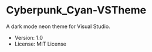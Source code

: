 # Cyberpunk_Cyan-VSTheme

A dark mode neon theme for Visual Studio.

- Version: 1.0
- License: MIT License
